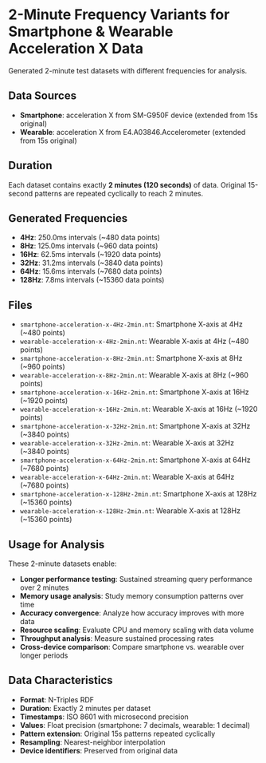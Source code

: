 # 2-Minute Frequency Variants for Smartphone & Wearable Acceleration X Data

Generated 2-minute test datasets with different frequencies for analysis.

## Data Sources

- **Smartphone**: acceleration X from SM-G950F device (extended from 15s original)
- **Wearable**: acceleration X from E4.A03846.Accelerometer (extended from 15s original)

## Duration

Each dataset contains exactly **2 minutes (120 seconds)** of data.
Original 15-second patterns are repeated cyclically to reach 2 minutes.

## Generated Frequencies

- **4Hz**: 250.0ms intervals (~480 data points)
- **8Hz**: 125.0ms intervals (~960 data points)
- **16Hz**: 62.5ms intervals (~1920 data points)
- **32Hz**: 31.2ms intervals (~3840 data points)
- **64Hz**: 15.6ms intervals (~7680 data points)
- **128Hz**: 7.8ms intervals (~15360 data points)

## Files

- `smartphone-acceleration-x-4Hz-2min.nt`: Smartphone X-axis at 4Hz (~480 points)
- `wearable-acceleration-x-4Hz-2min.nt`: Wearable X-axis at 4Hz (~480 points)
- `smartphone-acceleration-x-8Hz-2min.nt`: Smartphone X-axis at 8Hz (~960 points)
- `wearable-acceleration-x-8Hz-2min.nt`: Wearable X-axis at 8Hz (~960 points)
- `smartphone-acceleration-x-16Hz-2min.nt`: Smartphone X-axis at 16Hz (~1920 points)
- `wearable-acceleration-x-16Hz-2min.nt`: Wearable X-axis at 16Hz (~1920 points)
- `smartphone-acceleration-x-32Hz-2min.nt`: Smartphone X-axis at 32Hz (~3840 points)
- `wearable-acceleration-x-32Hz-2min.nt`: Wearable X-axis at 32Hz (~3840 points)
- `smartphone-acceleration-x-64Hz-2min.nt`: Smartphone X-axis at 64Hz (~7680 points)
- `wearable-acceleration-x-64Hz-2min.nt`: Wearable X-axis at 64Hz (~7680 points)
- `smartphone-acceleration-x-128Hz-2min.nt`: Smartphone X-axis at 128Hz (~15360 points)
- `wearable-acceleration-x-128Hz-2min.nt`: Wearable X-axis at 128Hz (~15360 points)

## Usage for Analysis

These 2-minute datasets enable:
- **Longer performance testing**: Sustained streaming query performance over 2 minutes
- **Memory usage analysis**: Study memory consumption patterns over time
- **Accuracy convergence**: Analyze how accuracy improves with more data
- **Resource scaling**: Evaluate CPU and memory scaling with data volume
- **Throughput analysis**: Measure sustained processing rates
- **Cross-device comparison**: Compare smartphone vs. wearable over longer periods

## Data Characteristics

- **Format**: N-Triples RDF
- **Duration**: Exactly 2 minutes per dataset
- **Timestamps**: ISO 8601 with microsecond precision
- **Values**: Float precision (smartphone: 7 decimals, wearable: 1 decimal)
- **Pattern extension**: Original 15s patterns repeated cyclically
- **Resampling**: Nearest-neighbor interpolation
- **Device identifiers**: Preserved from original data

